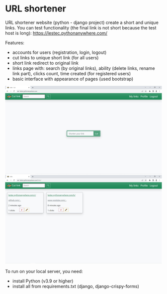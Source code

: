 # URL shortener

URL shortener website (python - django project) create a short and unique links. You can test functionality (the final link is not short because the test host is long): https://lestec.pythonanywhere.com/

Features:
- accounts for users (registration, login, logout)
- cut links to unique short link (for all users)
- short link redirect to original link
- links page with: search (by original links), ability (delete links, rename link part), clicks count, time created (for registered users)
- basic interface with appearance of pages (used bootstrap)

<img src="https://github.com/lestec-al/django-links/raw/master/pic-readme-1.jpg" />
<img src="https://github.com/lestec-al/django-links/raw/master/pic-readme-2.jpg" />

To run on your local server, you need:
- install Python (v3.9 or higher)
- install all from requirements.txt (django, django-crispy-forms)